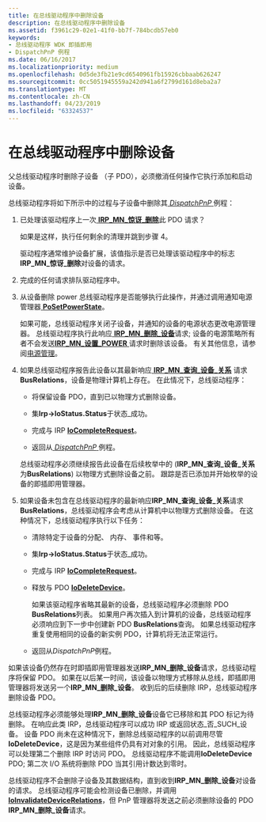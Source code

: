 ```yaml
---
title: 在总线驱动程序中删除设备
description: 在总线驱动程序中删除设备
ms.assetid: f3961c29-02e1-41f0-bb7f-784bcdb57eb0
keywords:
- 总线驱动程序 WDK 即插即用
- DispatchPnP 例程
ms.date: 06/16/2017
ms.localizationpriority: medium
ms.openlocfilehash: 0d5de3fb21e9cd6540961fb15926cbbaab626247
ms.sourcegitcommit: 0cc5051945559a242d941a6f2799d161d8eba2a7
ms.translationtype: MT
ms.contentlocale: zh-CN
ms.lasthandoff: 04/23/2019
ms.locfileid: "63324537"
---
```

# <a name="removing-a-device-in-a-bus-driver"></a>在总线驱动程序中删除设备





父总线驱动程序时删除子设备 （子 PDO），必须撤消任何操作它执行添加和启动设备。

总线驱动程序将如下所示中的过程与子设备中删除其[ *DispatchPnP* ](https://docs.microsoft.com/windows-hardware/drivers/ddi/content/wdm/nc-wdm-driver_dispatch)例程：

1.  已处理该驱动程序上一次[ **IRP\_MN\_惊讶\_删除**](https://msdn.microsoft.com/library/windows/hardware/ff551760)此 PDO 请求？

    如果是这样，执行任何剩余的清理并跳到步骤 4。

    驱动程序通常维护设备扩展，该值指示是否已处理该驱动程序中的标志**IRP\_MN\_惊讶\_删除**对设备的请求。

2.  完成的任何请求排队驱动程序中。

3.  从设备删除 power 总线驱动程序是否能够执行此操作，并通过调用通知电源管理器[ **PoSetPowerState**](https://msdn.microsoft.com/library/windows/hardware/ff559765)。

    如果可能，总线驱动程序关闭子设备，并通知的设备的电源状态更改电源管理器。 总线驱动程序执行此响应[ **IRP\_MN\_删除\_设备**](https://msdn.microsoft.com/library/windows/hardware/ff551738)请求; 设备的电源策略所有者不会发送[**IRP\_MN\_设置\_POWER** ](https://msdn.microsoft.com/library/windows/hardware/ff551744)请求时删除该设备。 有关其他信息，请参阅[电源管理](implementing-power-management.md)。

4.  如果总线驱动程序报告此设备以其最新响应[ **IRP\_MN\_查询\_设备\_关系**](https://msdn.microsoft.com/library/windows/hardware/ff551670) 请求**BusRelations**，设备是物理计算机上存在。 在此情况下，总线驱动程序：

    -   将保留设备 PDO，直到已以物理方式删除设备。

    -   集**Irp-&gt;IoStatus.Status**于状态\_成功。

    -   完成与 IRP [ **IoCompleteRequest**](https://msdn.microsoft.com/library/windows/hardware/ff548343)。

    -   返回从[ *DispatchPnP* ](https://docs.microsoft.com/windows-hardware/drivers/ddi/content/wdm/nc-wdm-driver_dispatch)例程。

    总线驱动程序必须继续报告此设备在后续枚举中的 (**IRP\_MN\_查询\_设备\_关系**为**BusRelations**) 以物理方式删除设备之前。 跟踪是否已添加并开始枚举的设备的即插即用管理器。

5.  如果设备未包含在总线驱动程序的最新响应**IRP\_MN\_查询\_设备\_关系**请求**BusRelations**，总线驱动程序会考虑从计算机中以物理方式删除设备。 在这种情况下，总线驱动程序执行以下任务：

    -   清除特定于设备的分配、 内存、 事件和等。

    -   集**Irp-&gt;IoStatus.Status**于状态\_成功。

    -   完成与 IRP [ **IoCompleteRequest**](https://msdn.microsoft.com/library/windows/hardware/ff548343)。

    -   释放与 PDO [ **IoDeleteDevice**](https://msdn.microsoft.com/library/windows/hardware/ff549083)。

        如果该驱动程序省略其最新的设备，总线驱动程序必须删除 PDO **BusRelations**列表。 如果用户再次插入到计算机的设备，总线驱动程序必须响应到下一步中创建新 PDO **BusRelations**查询。 如果总线驱动程序重复使用相同的设备的新实例 PDO，计算机将无法正常运行。

    -   返回从*DispatchPnP*例程。

如果该设备仍然存在时即插即用管理器发送**IRP\_MN\_删除\_设备**请求，总线驱动程序将保留 PDO。 如果在以后某一时间，该设备以物理方式移除从总线，即插即用管理器将发送另一个**IRP\_MN\_删除\_设备**。 收到后的后续删除 IRP，总线驱动程序删除设备 PDO。

总线驱动程序必须能够处理**IRP\_MN\_删除\_设备**设备它已移除和其 PDO 标记为待删除。 在响应此类 IRP，总线驱动程序可以成功 IRP 或返回状态\_否\_SUCH\_设备。 设备 PDO 尚未在这种情况下，删除总线驱动程序的以前调用尽管**IoDeleteDevice**，这是因为某些组件仍具有对对象的引用。 因此，总线驱动程序可以处理第二个删除 IRP 时访问 PDO。 总线驱动程序不能调用**IoDeleteDevice** PDO; 第二次 I/O 系统将删除 PDO 当其引用计数达到零时。

总线驱动程序不会删除子设备及其数据结构，直到收到**IRP\_MN\_删除\_设备**对设备的请求。 总线驱动程序可能会检测设备已删除，并调用[ **IoInvalidateDeviceRelations**](https://msdn.microsoft.com/library/windows/hardware/ff549353)，但 PnP 管理器将发送之前必须删除设备的 PDO **IRP\_MN\_删除\_设备**请求。

 

 




